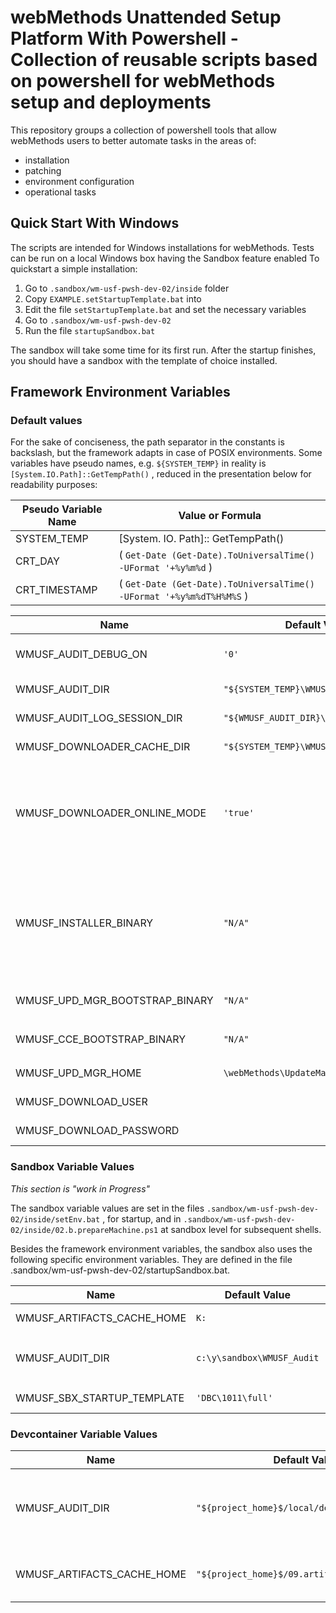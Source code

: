 # webMethods Unattended Setup Platform With Powershell - Collection of reusable scripts based on powershell for webMethods setup and deployments

This repository groups a collection of powershell tools that allow webMethods users to better automate tasks in the areas of:

* installation
* patching
* environment configuration
* operational tasks

## Quick Start With Windows

The scripts are intended for Windows installations for webMethods. Tests can be run on a local Windows box having the Sandbox feature enabled
To quickstart a simple installation:

1. Go to `.sandbox/wm-usf-pwsh-dev-02/inside` folder
2. Copy `EXAMPLE.setStartupTemplate.bat` into 
3. Edit the file `setStartupTemplate.bat` and set the necessary variables
4. Go to `.sandbox/wm-usf-pwsh-dev-02`
5. Run the file `startupSandbox.bat`

The sandbox will take some time for its first run. After the startup finishes, you should have a sandbox with the template of choice installed.

## Framework Environment Variables

### Default values

For the sake of conciseness, the path separator in the constants is backslash, but the framework adapts in case of POSIX environments.
Some variables have pseudo names, e.g. `${SYSTEM_TEMP}` in reality is `[System.IO.Path]::GetTempPath()` , reduced in the presentation below for readability purposes:

Pseudo Variable Name|Value or Formula
-|-
SYSTEM_TEMP|[System. IO. Path]:: GetTempPath()
CRT_DAY| ( `Get-Date (Get-Date).ToUniversalTime() -UFormat '+%y%m%d` )
CRT_TIMESTAMP| ( `Get-Date (Get-Date).ToUniversalTime() -UFormat '+%y%m%dT%H%M%S` )

Name|Default Value|Notes
-|-|-
WMUSF_AUDIT_DEBUG_ON| `'0'` | put on `'1'` for more verbose logging and tracing
WMUSF_AUDIT_DIR| `"${SYSTEM_TEMP}\WMUSF_AUDIT"` |Base directory for Audit, i.e. logs and traces
WMUSF_AUDIT_LOG_SESSION_DIR| `"${WMUSF_AUDIT_DIR}\${CRT_TIMESTAMP}"` |Base directory for this session logs and traces
WMUSF_DOWNLOADER_CACHE_DIR| `"${SYSTEM_TEMP}\WMUSF_CACHE"` | Base directory for locally cached artifacts
WMUSF_DOWNLOADER_ONLINE_MODE | `'true'` | Tells the framework's downloader if an internet link for downloading is available. If not, only cached objects are usable. User may copy over the cached contents for air-gapped installations
WMUSF_INSTALLER_BINARY | `"N/A"` | When using an already existing installer binary, the user may declare it here. If not declared, the framework's downloader object will automatically download and cache the latest tested version from source
WMUSF_UPD_MGR_BOOTSTRAP_BINARY | `"N/A"` | Same regimen as `${WMUSF_INSTALLER_BINARY}` .
WMUSF_CCE_BOOTSTRAP_BINARY| `"N/A"` | Same regimen as `${WMUSF_INSTALLER_BINARY}` .
WMUSF_UPD_MGR_HOME| `\webMethods\UpdateManager` | Home of update manager installation
WMUSF_DOWNLOAD_USER| | Download user for webMethods
WMUSF_DOWNLOAD_PASSWORD| | Download password for webMethods

### Sandbox Variable Values

_This section is "work in Progress"_

The sandbox variable values are set in the files `.sandbox/wm-usf-pwsh-dev-02/inside/setEnv.bat` , for startup, and in `.sandbox/wm-usf-pwsh-dev-02/inside/02.b.prepareMachine.ps1` at sandbox level for subsequent shells.

Besides the framework environment variables, the sandbox also uses the following specific environment variables. They are defined in the file .sandbox/wm-usf-pwsh-dev-02/startupSandbox.bat.

Name|Default Value|Notes
-|-|-
WMUSF_ARTIFACTS_CACHE_HOME| `K:` | Internal older mapped to the project's `09.Artifacts` folder
WMUSF_AUDIT_DIR| `c:\y\sandbox\WMUSF_Audit` | Internal older mapped to the project's `"10.local-files\sbx\Runs\r-${CRT_TIMESTAMP}"` folder
WMUSF_SBX_STARTUP_TEMPLATE| `'DBC\1011\full'` | Template to install directly at startup of the Sandbox

### Devcontainer Variable Values

Name|Default Value|Notes
-|-|-
WMUSF_AUDIT_DIR| `"${project_home}$/local/devcontainer/audit"` | Local audit folder for devcontainer, where unit tests may be run
WMUSF_ARTIFACTS_CACHE_HOME| `"${project_home}$/09.artifacts"` | Local artifacts cache for devcontainer
